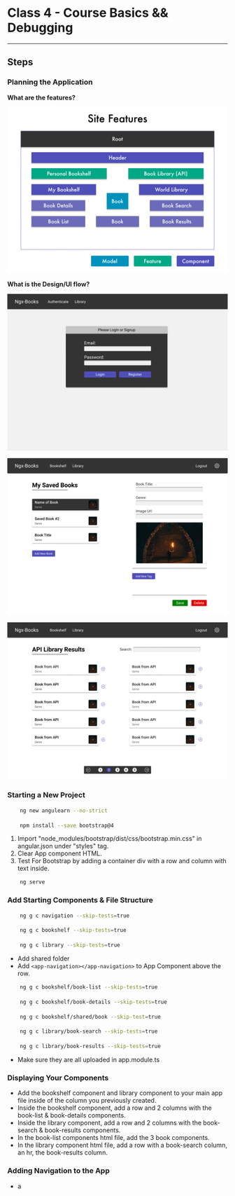 # Class 4 - Course Basics && Debugging

---

## Steps

### Planning the Application

**What are the features?**

![Site Features](./SiteFeatures.png)

**What is the Design/UI flow?**

![AuthDesign](./AuthDesign.png)

![BookshelfDesign](./BookshelfDesign.png)

![LibraryDesign](./LibraryDesign.png)

### Starting a New Project

```zsh
    ng new angulearn --no-strict

    npm install --save bootstrap@4
```

1. Import "node_modules/bootstrap/dist/css/bootstrap.min.css" in angular.json under "styles" tag.
2. Clear App component HTML.
3. Test For Bootstrap by adding a container div with a row and column with text inside.

```zsh
    ng serve
```

### Add Starting Components & File Structure

```zsh
    ng g c navigation --skip-tests=true

    ng g c bookshelf --skip-tests=true

    ng g c library --skip-tests=true
```

- Add shared folder
- Add `<app-navigation></app-navigation>` to App Component above the row.

```zsh
    ng g c bookshelf/book-list --skip-tests=true

    ng g c bookshelf/book-details --skip-tests=true

    ng g c bookshelf/shared/book --skip-test=true

    ng g c library/book-search --skip-tests=true

    ng g c library/book-results --skip-tests=true
```

- Make sure they are all uploaded in app.module.ts

### Displaying Your Components

- Add the bookshelf component and library component to your main app file inside of the column you previously created.
- Inside the bookshelf component, add a row and 2 columns with the book-list & book-details components.
- Inside the library component, add a row and 2 columns with the book-search & book-results components.
- In the book-list components html file, add the 3 book components.
- In the library component html file, add a row with a book-search column, an hr, the book-results column.

### Adding Navigation to the App

- a
